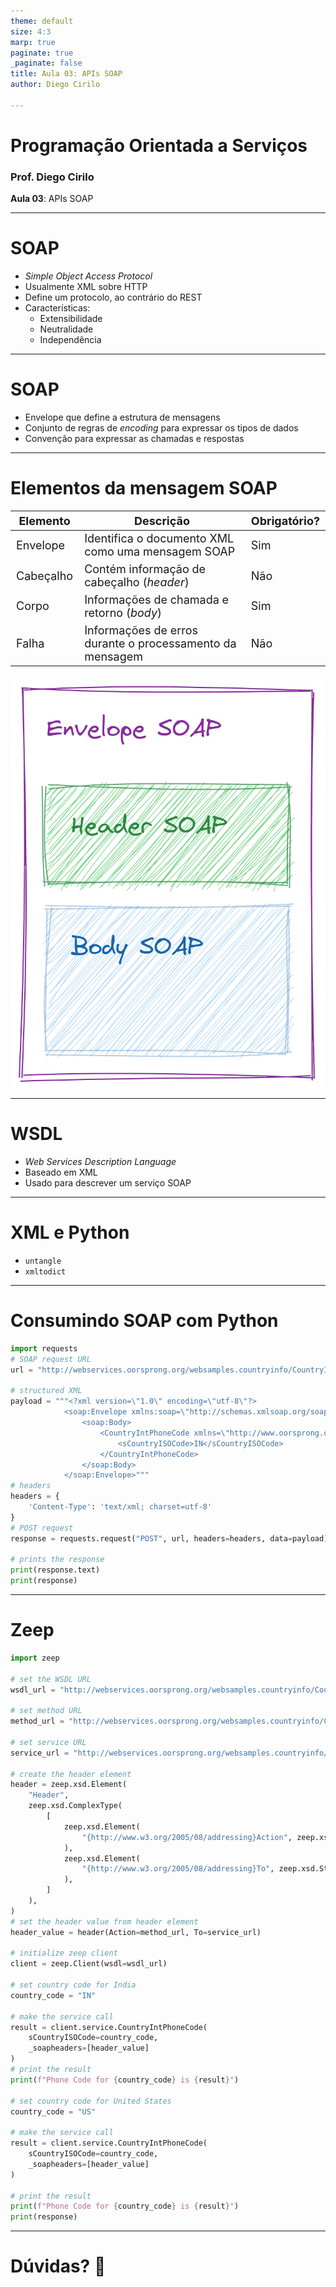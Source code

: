 ```yaml
---
theme: default
size: 4:3
marp: true
paginate: true
_paginate: false
title: Aula 03: APIs SOAP
author: Diego Cirilo

---
```


<style>
img {
  display: block;
  margin: 0 auto;
}
</style>

# <!-- fit --> Programação Orientada a Serviços

### Prof. Diego Cirilo

**Aula 03**: APIs SOAP

---
# SOAP
- *Simple Object Access Protocol*
- Usualmente XML sobre HTTP
- Define um protocolo, ao contrário do REST
- Características:
    - Extensibilidade
    - Neutralidade
    - Independência

---
# SOAP

- Envelope que define a estrutura de mensagens
- Conjunto de regras de *encoding* para expressar os tipos de dados
- Convenção para expressar as chamadas e respostas

---
# Elementos da mensagem SOAP
<style scoped>
table {
  font-size: 18px;
}
</style>

| Elemento  | Descrição                                                | Obrigatório? |
|-----------|----------------------------------------------------------|--------------|
| Envelope  | Identifica o documento XML como uma mensagem SOAP        | Sim          |
| Cabeçalho | Contém informação de cabeçalho (*header*)                | Não          |
| Corpo     | Informações de chamada e retorno (*body*)                | Sim          |
| Falha     | Informações de erros durante o processamento da mensagem | Não          |

![bg 100% right:33%](../img/soap.png)

---
# WSDL
- *Web Services Description Language*
- Baseado em XML
- Usado para descrever um serviço SOAP

---
# XML e Python
- `untangle`
- `xmltodict`

---
# Consumindo SOAP com Python
```python
import requests
# SOAP request URL
url = "http://webservices.oorsprong.org/websamples.countryinfo/CountryInfoService.wso"

# structured XML
payload = """<?xml version=\"1.0\" encoding=\"utf-8\"?>
			<soap:Envelope xmlns:soap=\"http://schemas.xmlsoap.org/soap/envelope/\">
				<soap:Body>
					<CountryIntPhoneCode xmlns=\"http://www.oorsprong.org/websamples.countryinfo\">
						<sCountryISOCode>IN</sCountryISOCode>
					</CountryIntPhoneCode>
				</soap:Body>
			</soap:Envelope>"""
# headers
headers = {
	'Content-Type': 'text/xml; charset=utf-8'
}
# POST request
response = requests.request("POST", url, headers=headers, data=payload)

# prints the response
print(response.text)
print(response)
```

---
# Zeep
```python
import zeep

# set the WSDL URL
wsdl_url = "http://webservices.oorsprong.org/websamples.countryinfo/CountryInfoService.wso?WSDL"

# set method URL
method_url = "http://webservices.oorsprong.org/websamples.countryinfo/CountryIntPhoneCode"

# set service URL
service_url = "http://webservices.oorsprong.org/websamples.countryinfo/CountryInfoService.wso"

# create the header element
header = zeep.xsd.Element(
	"Header",
	zeep.xsd.ComplexType(
		[
			zeep.xsd.Element(
				"{http://www.w3.org/2005/08/addressing}Action", zeep.xsd.String()
			),
			zeep.xsd.Element(
				"{http://www.w3.org/2005/08/addressing}To", zeep.xsd.String()
			),
		]
	),
)
# set the header value from header element
header_value = header(Action=method_url, To=service_url)

# initialize zeep client
client = zeep.Client(wsdl=wsdl_url)

# set country code for India
country_code = "IN"

# make the service call
result = client.service.CountryIntPhoneCode(
	sCountryISOCode=country_code,
	_soapheaders=[header_value]
)
# print the result
print(f"Phone Code for {country_code} is {result}")

# set country code for United States
country_code = "US"

# make the service call
result = client.service.CountryIntPhoneCode(
	sCountryISOCode=country_code,
	_soapheaders=[header_value]
)

# print the result
print(f"Phone Code for {country_code} is {result}")
print(response)
```

---
# <!--fit--> Dúvidas? 🤔
